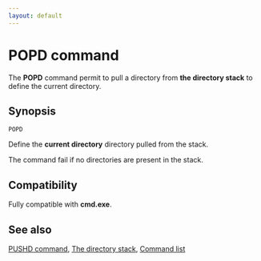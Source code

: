 ```yaml
---
layout: default
---
```

# POPD command

The **POPD** command permit to pull a directory from **the directory stack** 
to define the current directory.

## Synopsis

    POPD

Define the **current directory** directory pulled from the stack.

The command fail if no directories are present in the stack.

## Compatibility

Fully compatible with **cmd.exe**.

## See also

[PUSHD command](pushd), [The directory stack](spec/dirstack), [Command 
list](commands) 

